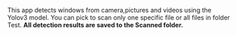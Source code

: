 This app detects windows from camera,pictures and videos using the Yolov3 model. You can pick to scan only one specific file or all files in folder Test. 
<b> All detection results are saved to the Scanned folder.</b>
